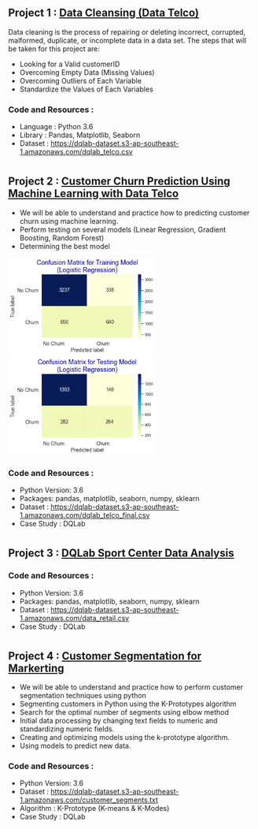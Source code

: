 ## Project 1 : [Data Cleansing (Data Telco)](https://github.com/WandaDP/DataCleansing)
Data cleaning is the process of repairing or deleting incorrect, corrupted, malformed, duplicate, or incomplete data in a data set. The steps that will be taken for this project are:
- Looking for a Valid customerID
- Overcoming Empty Data (Missing Values)
- Overcoming Outliers of Each Variable
- Standardize the Values of Each Variables

### Code and Resources :
- Language : Python 3.6
- Library : Pandas, Matplotlib, Seaborn
- Dataset : https://dqlab-dataset.s3-ap-southeast-1.amazonaws.com/dqlab_telco.csv
#
#

## Project 2 : [Customer Churn Prediction Using Machine Learning with Data Telco](https://github.com/WandaDP/CustomerChurnPrediction)
- We will be able to understand and practice how to predicting customer churn using machine learning.
- Perform testing on several models (Linear Regression, Gradient Boosting, Random Forest) 
- Determining the best model

<img src="Cnf_Metrix_Training_Model_Logistic_Regression.png" width="300" heigh="300">

<img src="Cnf_Metrix_Testing_Model_Logistic_Regression.png" width="300" heigh="300">

### Code and Resources :
- Python Version: 3.6
- Packages: pandas, matplotlib, seaborn, numpy, sklearn
- Dataset : https://dqlab-dataset.s3-ap-southeast-1.amazonaws.com/dqlab_telco_final.csv
- Case Study : DQLab
#
#

## Project 3 : [DQLab Sport Center Data Analysis](https://github.com/WandaDP/DQLabSportCenterDataAnalysis)
### Code and Resources :
- Python Version: 3.6
- Packages: pandas, matplotlib, seaborn, numpy, sklearn
- Dataset : https://dqlab-dataset.s3-ap-southeast-1.amazonaws.com/data_retail.csv
- Case Study : DQLab
#
#

## Project 4 : [Customer Segmentation for Markerting](https://github.com/WandaDP/CustomerSegmentation)
- We will be able to understand and practice how to perform customer segmentation techniques using python
- Segmenting customers in Python using the K-Prototypes algorithm
- Search for the optimal number of segments using elbow method
- Initial data processing by changing text fields to numeric and standardizing numeric fields.
- Creating and optimizing models using the k-prototype algorithm.
- Using models to predict new data.

### Code and Resources :
- Python Version: 3.6
- Dataset : https://dqlab-dataset.s3-ap-southeast-1.amazonaws.com/customer_segments.txt
- Algorithm : K-Prototype (K-means & K-Modes)
- Case Study : DQLab
